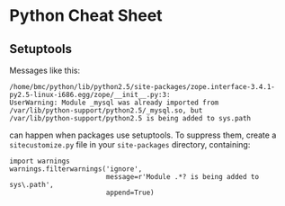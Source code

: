 # Python Cheat Sheet

## Setuptools

Messages like this:

    /home/bmc/python/lib/python2.5/site-packages/zope.interface-3.4.1-py2.5-linux-i686.egg/zope/__init__.py:3:
    UserWarning: Module _mysql was already imported from
    /var/lib/python-support/python2.5/_mysql.so, but
    /var/lib/python-support/python2.5 is being added to sys.path

can happen when packages use setuptools. To suppress them, create a
`sitecustomize.py` file in your `site-packages` directory, containing:

    import warnings
    warnings.filterwarnings('ignore',
                            message=r'Module .*? is being added to sys\.path',
                            append=True)


